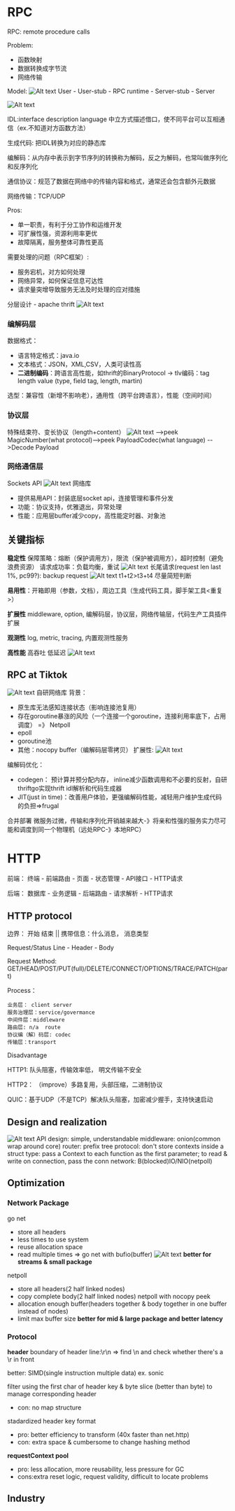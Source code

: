 # RPC
RPC: remote procedure calls

Problem:
- 函数映射
- 数据转换成字节流
- 网络传输

Model:
![Alt text](http_img/rpc_model.png)
User - User-stub - RPC runtime - Server-stub - Server

![Alt text](http_img/rpc_process.png)

IDL:interface description language 中立方式描述借口，使不同平台可以互相通信（ex.不知道对方函数方法）

生成代码: 把IDL转换为对应的静态库

编解码：从内存中表示到字节序列的转换称为解码，反之为解码，也常叫做序列化和反序列化

通信协议：规范了数据在网络中的传输内容和格式，通常还会包含额外元数据

网络传输：TCP/UDP

Pros:
- 单一职责，有利于分工协作和运维开发
- 可扩展性强，资源利用率更优
- 故障隔离，服务整体可靠性更高

需要处理的问题（RPC框架）:
- 服务宕机，对方如何处理
- 网络异常，如何保证信息可达性
- 请求量突增导致服务无法及时处理的应对措施

分层设计 - apache thrift
![Alt text](http_img/apache.png)


### 编解码层
数据格式：
- 语言特定格式：java.io
- 文本格式：JSON，XML,CSV，人类可读性高
- **二进制编码**：跨语言高性能，如thrift的BinaryProtocol -> tlv编码：tag length value (type, field tag, length, martin)

选型：兼容性（新增不影响老），通用性（跨平台跨语言），性能（空间时间）

### 协议层
特殊结束符、变长协议（length+content）
![Alt text](http_img/protocol_structure.png)
-->peek MagicNumber(what protocol)-->peek PayloadCodec(what language)
-->Decode Payload

### 网络通信层
Sockets API
![Alt text](http_img/socket.png)
网络库
- 提供易用API：封装底层socket api，连接管理和事件分发
- 功能：协议支持，优雅退出，异常处理
- 性能：应用层buffer减少copy，高性能定时器、对象池

## 关键指标
**稳定性**
保障策略：熔断（保护调用方），限流（保护被调用方），超时控制（避免浪费资源）
请求成功率：负载均衡，重试
![Alt text](http_img/rpc_request.png)
长尾请求(request len last 1%, pc99?): backup request
![Alt text](http_img/compareBackup.png)
t1+t2>t3+t4 尽量简短判断

**易用性**：开箱即用（参数，文档），周边工具（生成代码工具，脚手架工具<重复>）

**扩展性**
middleware, option, 编解码层，协议层，网络传输层，代码生产工具插件扩展

**观测性**
log, metric, tracing, 内置观测性服务

**高性能**
高吞吐 低延迟
![Alt text](http_img/performance.png)

## RPC at Tiktok
![Alt text](http_img/kitex.png)
自研网络库
背景：
- 原生库无法感知连接状态（影响连接池复用）
- 存在goroutine暴涨的风险（一个连接一个goroutine，连接利用率底下，占用调度）
=》 Netpoll
- epoll
- goroutine池
- 其他：nocopy buffer（编解码层零拷贝）
扩展性: ![Alt text](http_img/extend.png)

编解码优化：
- codegen： 预计算并预分配内存， inline减少函数调用和不必要的反射，自研thriftgo实现thrift idl解析和代码生成器
- JIT(just in time)：改善用户体验，更强编解码性能，减轻用户维护生成代码的负担=>frugal


合并部署
微服务过微，传输和序列化开销越来越大-》将亲和性强的服务实力尽可能和调度到同一个物理机（远处RPC-》本地RPC）



# HTTP
前端： 终端 - 前端路由 - 页面 - 状态管理 - API接口 - HTTP请求

后端： 数据库 - 业务逻辑 - 后端路由 - 请求解析 - HTTP请求

## HTTP protocol
边界： 开始 结束 ||
携带信息：什么消息， 消息类型

Request/Status Line - Header - Body

Request Method: GET/HEAD/POST/PUT(full)/DELETE/CONNECT/OPTIONS/TRACE/PATCH(part)

Process：
```
业务层： client server
服务治理层：service/govermance
中间件层：middleware 
路由层: n/a  route
协议编（解）码层: codec
传输层：transport
```

Disadvantage

HTTP1: 队头阻塞，传输效率低， 明文传输不安全

HTTP2： （improve）多路复用，头部压缩，二进制协议

QUIC：基于UDP（不是TCP）解决队头阻塞，加密减少握手，支持快速启动

## Design and realization
![Alt text](http_img/structure.png)
API design: simple, understandable
middleware: onion(common wrap around core)
router: prefix tree
protocol: don't store contexts inside a struct type: pass a Context to each function as the first parameter; to read & write on connection, pass the conn
network: B(blocked)IO/NIO(netpoll)

## Optimization
### Network Package
go net
- store all headers
- less times to use system
- reuse allocation space
- read multiple times
=> go net with bufio(buffer)
![Alt text](http_img/bufio.png)
**better for streams & small package**

netpoll
- store all headers(2 half linked nodes)
- copy complete body(2 half linked nodes)
netpoll with nocopy peek
- allocation enough buffer(headers together & body together in one buffer instead of nodes)
- limit max buffer size
**better for mid & large package and better latency**

### Protocol
**header**
boundary of header line:\r\n => find \n and check whether there's a \r in front

better: SIMD(single instruction multiple data) ex. sonic

filter using the first char of header key & byte slice (better than byte) to manage corresponding header
- con: no map structure

stadardized header key format
- pro: better efficiency to transform (40x faster than net.http)
- con: extra space & cumbersome to change hashing method

**requestContext pool**
- pro: less allocation, more reusability, less pressure for GC
- cons:extra reset logic, request validity, difficult to locate problems
## Industry



